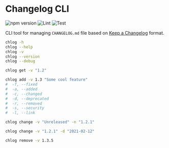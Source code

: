 # Changelog CLI

![npm version](https://img.shields.io/npm/v/chlog-cli)
![Lint](https://github.com/husky-dev/chlog-cli/workflows/Lint/badge.svg)
![Test](https://github.com/husky-dev/chlog-cli/workflows/Test/badge.svg)

CLI tool for managing `CHANGELOG.md` file based on [Keep a Changelog](https://keepachangelog.com/en/1.0.0/) format.

```bash
chlog -h
chlog --help
chlog -v
chlog --version
chlog --debug

chlog get -v "1.2"

chlog add -v 1.3 "Some cool feature"
#  -f, --fixed
#  -a, --added
#  -c, --changed
#  -d, --deprecated
#  -r, --removed
#  -s, --security
#  -l, --link

chlog change -v "Unreleased" -n "1.2.1"

chlog change -v "1.2.1" -d "2021-02-12"

chlog remove -v 1.3.5
```
